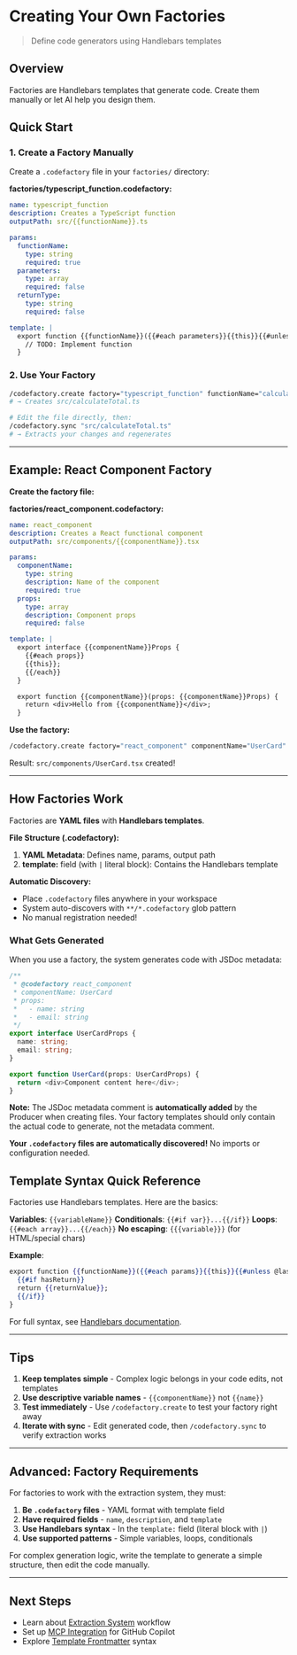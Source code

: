# Creating Your Own Factories

> Define code generators using Handlebars templates

## Overview

Factories are Handlebars templates that generate code. Create them manually or let AI help you design them.

## Quick Start

### 1. Create a Factory Manually

Create a `.codefactory` file in your `factories/` directory:

**factories/typescript_function.codefactory:**
```yaml
name: typescript_function
description: Creates a TypeScript function
outputPath: src/{{functionName}}.ts

params:
  functionName:
    type: string
    required: true
  parameters:
    type: array
    required: false
  returnType:
    type: string
    required: false

template: |
  export function {{functionName}}({{#each parameters}}{{this}}{{#unless @last}}, {{/unless}}{{/each}}){{#if returnType}}: {{returnType}}{{/if}} {
    // TODO: Implement function
  }
```

### 2. Use Your Factory

```bash
/codefactory.create factory="typescript_function" functionName="calculateTotal" returnType="number"
# → Creates src/calculateTotal.ts

# Edit the file directly, then:
/codefactory.sync "src/calculateTotal.ts"
# → Extracts your changes and regenerates
```

---

## Example: React Component Factory

**Create the factory file:**

**factories/react_component.codefactory:**
```yaml
name: react_component
description: Creates a React functional component
outputPath: src/components/{{componentName}}.tsx

params:
  componentName:
    type: string
    description: Name of the component
    required: true
  props:
    type: array
    description: Component props
    required: false

template: |
  export interface {{componentName}}Props {
    {{#each props}}
    {{this}};
    {{/each}}
  }

  export function {{componentName}}(props: {{componentName}}Props) {
    return <div>Hello from {{componentName}}</div>;
  }
```

**Use the factory:**

```bash
/codefactory.create factory="react_component" componentName="UserCard" props="name: string, email: string"
```

Result: `src/components/UserCard.tsx` created!

---

## How Factories Work

Factories are **YAML files** with **Handlebars templates**.

**File Structure (.codefactory):**
1. **YAML Metadata**: Defines name, params, output path
2. **template:** field (with `|` literal block): Contains the Handlebars template

**Automatic Discovery:**
- Place `.codefactory` files anywhere in your workspace
- System auto-discovers with `**/*.codefactory` glob pattern
- No manual registration needed!

### What Gets Generated

When you use a factory, the system generates code with JSDoc metadata:

```typescript
/**
 * @codefactory react_component
 * componentName: UserCard
 * props:
 *   - name: string
 *   - email: string
 */
export interface UserCardProps {
  name: string;
  email: string;
}

export function UserCard(props: UserCardProps) {
  return <div>Component content here</div>;
}
```

**Note:** The JSDoc metadata comment is **automatically added** by the Producer when creating files. Your factory templates should only contain the actual code to generate, not the metadata comment.

**Your `.codefactory` files are automatically discovered!** No imports or configuration needed.

## Template Syntax Quick Reference

Factories use Handlebars templates. Here are the basics:

**Variables**: `{{variableName}}`
**Conditionals**: `{{#if var}}...{{/if}}`
**Loops**: `{{#each array}}...{{/each}}`
**No escaping**: `{{{variable}}}` (for HTML/special chars)

**Example**:
```handlebars
export function {{functionName}}({{#each params}}{{this}}{{#unless @last}}, {{/unless}}{{/each}}) {
  {{#if hasReturn}}
  return {{returnValue}};
  {{/if}}
}
```

For full syntax, see [Handlebars documentation](https://handlebarsjs.com/).

---

## Tips

1. **Keep templates simple** - Complex logic belongs in your code edits, not templates
2. **Use descriptive variable names** - `{{componentName}}` not `{{name}}`
3. **Test immediately** - Use `/codefactory.create` to test your factory right away
4. **Iterate with sync** - Edit generated code, then `/codefactory.sync` to verify extraction works

---

## Advanced: Factory Requirements

For factories to work with the extraction system, they must:

1. **Be `.codefactory` files** - YAML format with template field
2. **Have required fields** - `name`, `description`, and `template`
3. **Use Handlebars syntax** - In the `template:` field (literal block with `|`)
4. **Use supported patterns** - Simple variables, loops, conditionals

For complex generation logic, write the template to generate a simple structure, then edit the code manually.

---

## Next Steps

- Learn about [Extraction System](./extraction-system.md) workflow
- Set up [MCP Integration](./mcp-setup.md) for GitHub Copilot
- Explore [Template Frontmatter](./template-frontmatter.md) syntax

